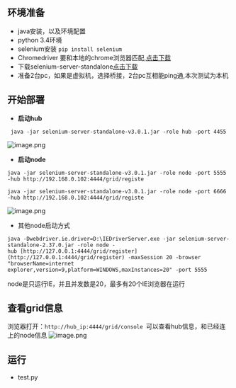 ## 环境准备

-  java安装，以及环境配置
- python 3.4环境
- selenium安装 ```pip install selenium```
- Chromedriver 要和本地的chrome浏览器匹配,[点击下载](http://npm.taobao.org/mirrors/chromedriver/)
- 下载selenium-server-standalone[点击下载](http://selenium-release.storage.googleapis.com/index.html)
- 准备2台pc，如果是虚拟机，选择桥接，2台pc互相能ping通,本次测试为本机

## 开始部署

- **启动hub**

```
 java -jar selenium-server-standalone-v3.0.1.jar -role hub -port 4455
```
![image.png](https://upload-images.jianshu.io/upload_images/2231755-518068925e34a67f.png?imageMogr2/auto-orient/strip%7CimageView2/2/w/1240)

- **启动node**

```
java -jar selenium-server-standalone-v3.0.1.jar -role node -port 5555 -hub http://192.168.0.102:4444/grid/registe

java -jar selenium-server-standalone-v3.0.1.jar -role node -port 6666 -hub http://192.168.0.102:4444/grid/registe
```
![image.png](https://upload-images.jianshu.io/upload_images/2231755-5e5aced2098f2235.png?imageMogr2/auto-orient/strip%7CimageView2/2/w/1240)

- 其他node启动方式

```
java -Dwebdriver.ie.driver=D:\IEDriverServer.exe -jar selenium-server-standalone-2.37.0.jar -role node -hub [http://127.0.0.1:4444/grid/register](http://127.0.0.1:4444/grid/register) -maxSession 20 -browser "browserName=internet explorer,version=9,platform=WINDOWS,maxInstances=20" -port 5555

```
node是只运行IE，并且并发数是20，最多有20个IE浏览器在运行

## 查看grid信息

浏览器打开：```http://hub_ip:4444/grid/console ```可以查看hub信息，和已经连上的node信息
![image.png](https://upload-images.jianshu.io/upload_images/2231755-5f8f408224c60d02.png?imageMogr2/auto-orient/strip%7CimageView2/2/w/1240)

## 运行
- test.py